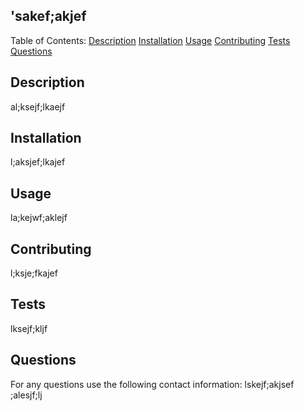 
  ## 'sakef;akjef

  Table of Contents:
  [Description](#Description)
  [Installation](#Installation)
  [Usage](#Usage)
  [Contributing](#Contributing)
  [Tests](#Tests)
  [Questions](#Questions)


  ## Description 
  al;ksejf;lkaejf

  ## Installation
  l;aksjef;lkajef

  ## Usage
  la;kejwf;aklejf

  ## Contributing
  l;ksje;fkajef

  ## Tests
  lksejf;kljf

  ## Questions
  For any questions use the following contact information:
  lskejf;akjsef
  ;alesjf;lj

